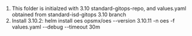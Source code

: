 
1. This folder is initialzed with 3.10 standard-gitops-repo, and values.yaml obtained from standard-isd-gitops 3.10 branch
2. Install 3.10.2: helm install oes opsmx/oes --version 3.10.11 -n oes -f values.yaml --debug --timeout 30m
